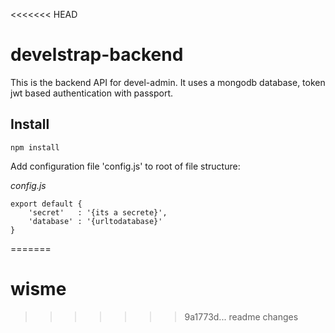 <<<<<<< HEAD
# develstrap-backend

This is the backend API for devel-admin. It uses a mongodb database, token jwt based authentication with passport.

## Install

`npm install`

Add configuration file 'config.js' to root of file structure:

*config.js*
```
export default {
    'secret'   : '{its a secrete}',
    'database' : '{urltodatabase}'
}
``` 
=======
# wisme
>>>>>>> 9a1773d... readme changes
